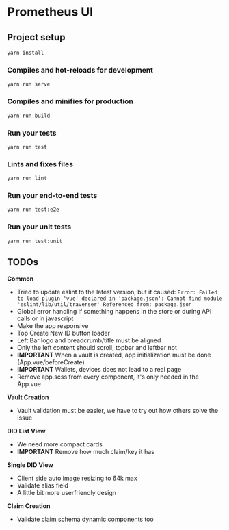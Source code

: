 # Prometheus UI

## Project setup
```
yarn install
```

### Compiles and hot-reloads for development
```
yarn run serve
```

### Compiles and minifies for production
```
yarn run build
```

### Run your tests
```
yarn run test
```

### Lints and fixes files
```
yarn run lint
```

### Run your end-to-end tests
```
yarn run test:e2e
```

### Run your unit tests
```
yarn run test:unit
```

## TODOs

**Common**
* Tried to update eslint to the latest version, but it caused: `Error: Failed to load plugin 'vue' declared in 'package.json': Cannot find module 'eslint/lib/util/traverser'
Referenced from: package.json`
* Global error handling if something happens in the store or during API calls or in javascript
* Make the app responsive
* Top Create New ID button loader
* Left Bar logo and breadcrumb/title must be aligned
* Only the left content should scroll, topbar and leftbar not
* **IMPORTANT** When a vault is created, app initialization must be done (App.vue/beforeCreate)
* **IMPORTANT** Wallets, devices does not lead to a real page
* Remove app.scss from every component, it's only needed in the App.vue

**Vault Creation**
* Vault validation must be easier, we have to try out how others solve the issue

**DID List View**
* We need more compact cards
* **IMPORTANT** Remove how much claim/key it has

**Single DID View**
* Client side auto image resizing to 64k max
* Validate alias field
* A little bit more userfriendly design

**Claim Creation**
* Validate claim schema dynamic components too